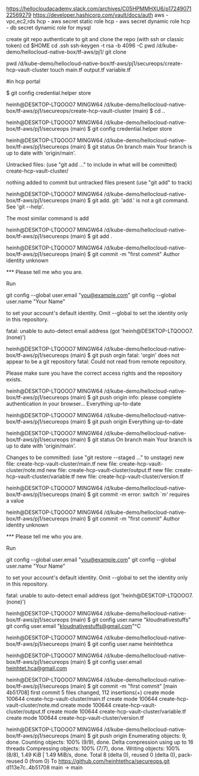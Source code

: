 https://hellocloudacademy.slack.com/archives/C05HPMMHXU6/p1724907122569279
https://developer.hashicorp.com/vault/docs/auth
aws - vpc,ec2,rds
hcp - aws secret static role
hcp - aws secret dynamic role
hcp - db secret dynamic role for mysql

create git repo
authenticate to git and clone the repo (with ssh or classic token)
cd $HOME
cd .ssh
ssh-keygen -t rsa -b 4096 -C 
pwd /d/kube-demo/hellocloud-native-box/tf-aws/pj1/
git clone 

pwd /d/kube-demo/hellocloud-native-box/tf-aws/pj1/secureops/create-hcp-vault-cluster
touch main.tf output.tf variable.tf

#in hcp portal

$ git config credential.helper store

heinh@DESKTOP-LTQOOO7 MINGW64 /d/kube-demo/hellocloud-native-box/tf-aws/pj1/secureops/create-hcp-vault-cluster (main)
$ cd ..

heinh@DESKTOP-LTQOOO7 MINGW64 /d/kube-demo/hellocloud-native-box/tf-aws/pj1/secureops (main)
$ git config credential.helper store

heinh@DESKTOP-LTQOOO7 MINGW64 /d/kube-demo/hellocloud-native-box/tf-aws/pj1/secureops (main)
$ git status
On branch main
Your branch is up to date with 'origin/main'.

Untracked files:
  (use "git add <file>..." to include in what will be committed)
        create-hcp-vault-cluster/

nothing added to commit but untracked files present (use "git add" to track)

heinh@DESKTOP-LTQOOO7 MINGW64 /d/kube-demo/hellocloud-native-box/tf-aws/pj1/secureops (main)
$ git add.
git: 'add.' is not a git command. See 'git --help'.

The most similar command is
        add

heinh@DESKTOP-LTQOOO7 MINGW64 /d/kube-demo/hellocloud-native-box/tf-aws/pj1/secureops (main)
$ git add .

heinh@DESKTOP-LTQOOO7 MINGW64 /d/kube-demo/hellocloud-native-box/tf-aws/pj1/secureops (main)
$ git commit -m "first commit"
Author identity unknown

*** Please tell me who you are.

Run

  git config --global user.email "you@example.com"
  git config --global user.name "Your Name"

to set your account's default identity.
Omit --global to set the identity only in this repository.

fatal: unable to auto-detect email address (got 'heinh@DESKTOP-LTQOOO7.(none)')

heinh@DESKTOP-LTQOOO7 MINGW64 /d/kube-demo/hellocloud-native-box/tf-aws/pj1/secureops (main)
$ git push orgin
fatal: 'orgin' does not appear to be a git repository
fatal: Could not read from remote repository.

Please make sure you have the correct access rights
and the repository exists.

heinh@DESKTOP-LTQOOO7 MINGW64 /d/kube-demo/hellocloud-native-box/tf-aws/pj1/secureops (main)
$ git push origin
info: please complete authentication in your browser...
Everything up-to-date

heinh@DESKTOP-LTQOOO7 MINGW64 /d/kube-demo/hellocloud-native-box/tf-aws/pj1/secureops (main)
$ git push origin
Everything up-to-date

heinh@DESKTOP-LTQOOO7 MINGW64 /d/kube-demo/hellocloud-native-box/tf-aws/pj1/secureops (main)
$ git status
On branch main
Your branch is up to date with 'origin/main'.

Changes to be committed:
  (use "git restore --staged <file>..." to unstage)
        new file:   create-hcp-vault-cluster/main.tf
        new file:   create-hcp-vault-cluster/note.md
        new file:   create-hcp-vault-cluster/output.tf
        new file:   create-hcp-vault-cluster/variable.tf
        new file:   create-hcp-vault-cluster/version.tf


heinh@DESKTOP-LTQOOO7 MINGW64 /d/kube-demo/hellocloud-native-box/tf-aws/pj1/secureops (main)
$ git commit -m 
error: switch `m' requires a value

heinh@DESKTOP-LTQOOO7 MINGW64 /d/kube-demo/hellocloud-native-box/tf-aws/pj1/secureops (main)
$ git commit -m  "first commit"
Author identity unknown

*** Please tell me who you are.

Run

  git config --global user.email "you@example.com"
  git config --global user.name "Your Name"

to set your account's default identity.
Omit --global to set the identity only in this repository.

fatal: unable to auto-detect email address (got 'heinh@DESKTOP-LTQOOO7.(none)')

heinh@DESKTOP-LTQOOO7 MINGW64 /d/kube-demo/hellocloud-native-box/tf-aws/pj1/secureops (main)
$ git config user.name "kloudnativestuffs"
git config user.email "kloudnativestuffs@gmail.com"^C

heinh@DESKTOP-LTQOOO7 MINGW64 /d/kube-demo/hellocloud-native-box/tf-aws/pj1/secureops (main)
$ git config user.name heinhtethca

heinh@DESKTOP-LTQOOO7 MINGW64 /d/kube-demo/hellocloud-native-box/tf-aws/pj1/secureops (main)
$ git config user.email heinhtet.hca@gmail.com

heinh@DESKTOP-LTQOOO7 MINGW64 /d/kube-demo/hellocloud-native-box/tf-aws/pj1/secureops (main)
$ git commit -m  "first commit"
[main 4b51708] first commit
 5 files changed, 112 insertions(+)
 create mode 100644 create-hcp-vault-cluster/main.tf
 create mode 100644 create-hcp-vault-cluster/note.md
 create mode 100644 create-hcp-vault-cluster/output.tf
 create mode 100644 create-hcp-vault-cluster/variable.tf
 create mode 100644 create-hcp-vault-cluster/version.tf

heinh@DESKTOP-LTQOOO7 MINGW64 /d/kube-demo/hellocloud-native-box/tf-aws/pj1/secureops (main)
$ git push origin
Enumerating objects: 9, done.
Counting objects: 100% (9/9), done.
Delta compression using up to 16 threads
Compressing objects: 100% (7/7), done.
Writing objects: 100% (8/8), 1.49 KiB | 1.49 MiB/s, done.
Total 8 (delta 0), reused 0 (delta 0), pack-reused 0 (from 0)
To https://github.com/heinhtethca/secureops.git
   d113e7c..4b51708  main -> main 